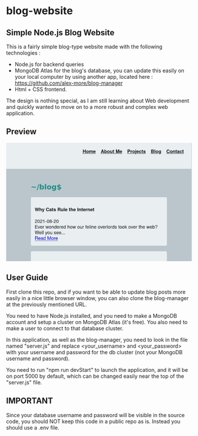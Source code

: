 # blog-website

## Simple Node.js Blog Website

This is a fairly simple blog-type website made with the following technologies : 

- Node.js for backend queries
- MongoDB Atlas for the blog's database, you can update this easily on your local computer by using another app, located here : https://github.com/alex-more/blog-manager
- Html + CSS frontend.

The design is nothing special, as I am still learning about Web development and quickly wanted to move on to a more robust and complex web application.

## Preview
![What is this](preview.jpg)

## User Guide

First clone this repo, and if you want to be able to update blog posts more easily in a nice little browser window, you can also clone the blog-manager at the previously mentioned URL.

You need to have Node.js installed, and you need to make a MongoDB account and setup a cluster on MongoDB Atlas (it's free). You also need to make a user to connect to that database cluster.

In this application, as well as the blog-manager, you need to look in the file named "server.js" and replace <your_username> and <your_password> with your username and password for the db cluster (not your MongoDB username and password).

You need to run "npm run devStart" to launch the application, and it will be on port 5000 by default, which can be changed easily near the top of the "server.js" file.

## IMPORTANT 
Since your database username and password will be visible in the source code, you should NOT keep this code in a public repo as is. Instead you should use a .env file.
